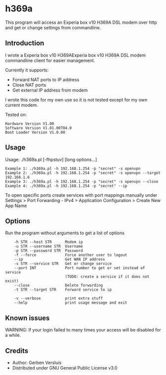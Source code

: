 # h369a
This program will access an Experia box v10 H369A DSL modem over http and get or change settings from commandline.

Introduction
------------
I wrote a Experia box v10 H369AExperia box v10 H369A DSL modem commandline client for easier management.

Currently it supports:
- Forward NAT ports to IP address
- Close NAT ports
- Get external IP address from modem

I wrote this code for my own use so it is not tested except for my own current modem.

Tested on:

 	Hardware Version V1.00
	Software Version V1.01.00T04.0
	Boot Loader Version V1.0.00 

Usage
-----
Usage: ./h369a.pl [-fhpstuv] [long options...]

	Example 1: ./h369a.pl -h 192.168.1.254 -p "secret" -s openvpn
	Example 2: ./h369a.pl -h 192.168.1.254 -p "secret" -s openvpn --target 192.168.1.6
	Example 3: ./h369a.pl -h 192.168.1.254 -p "secret" -s openvpn --close
	Example 4: ./h369a.pl -h 192.168.1.254 -p "secret" --ip

To open specific ports create services with port mappings manually under Settings > Port Forwarding - IPv4 > Application Configuration > Create New App Name

Options
-------
Run the program without arguments to get a list of options

        -h STR --host STR      Modem ip
        -u STR --username STR  Username
        -p STR --password STR  Password
        -f --force             Force another user to logout
        --ip                   Get WAN IP address
        -s STR --service STR   Get or change service
        --port INT             Port number to get or set instead of service
                               (TODO: create a service if it does not exist)
        --close                Delete forwarding
        -t STR --target STR    Forward service to ip

        -v --verbose           print extra stuff
        --help                 print usage message and exit

Known issues
------------
WARNING: If your login failed to many times your access will be disabled for a while.

Credits
-------
- Author: Gerben Versluis
- Distributed under GNU General Public License v3.0
